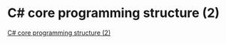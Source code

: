 # C# core programming structure (2)
[C# core programming structure (2)](https://aiwithcloud.com/2022/09/14/c_core_programming_structure_2/)